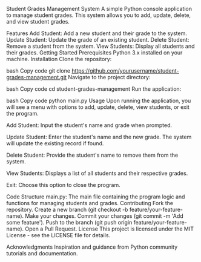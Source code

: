 Student Grades Management System
A simple Python console application to manage student grades. This system allows you to add, update, delete, and view student grades.

Features
Add Student: Add a new student and their grade to the system.
Update Student: Update the grade of an existing student.
Delete Student: Remove a student from the system.
View Students: Display all students and their grades.
Getting Started
Prerequisites
Python 3.x installed on your machine.
Installation
Clone the repository:

bash
Copy code
git clone https://github.com/yourusername/student-grades-management.git
Navigate to the project directory:

bash
Copy code
cd student-grades-management
Run the application:

bash
Copy code
python main.py
Usage
Upon running the application, you will see a menu with options to add, update, delete, view students, or exit the program.

Add Student: Input the student's name and grade when prompted.

Update Student: Enter the student's name and the new grade. The system will update the existing record if found.

Delete Student: Provide the student's name to remove them from the system.

View Students: Displays a list of all students and their respective grades.

Exit: Choose this option to close the program.

Code Structure
main.py: The main file containing the program logic and functions for managing students and grades.
Contributing
Fork the repository.
Create a new branch (git checkout -b feature/your-feature-name).
Make your changes.
Commit your changes (git commit -m 'Add some feature').
Push to the branch (git push origin feature/your-feature-name).
Open a Pull Request.
License
This project is licensed under the MIT License - see the LICENSE file for details.

Acknowledgments
Inspiration and guidance from Python community tutorials and documentation.
